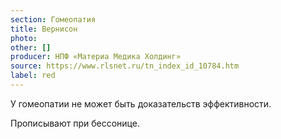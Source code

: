 ```yaml
---
section: Гомеопатия
title: Вернисон
photo:
other: []
producer: НПФ «Материа Медика Холдинг»
source: https://www.rlsnet.ru/tn_index_id_10784.htm
label: red
---
```


У гомеопатии не может быть доказательств эффективности.

Прописывают при бессонице.
